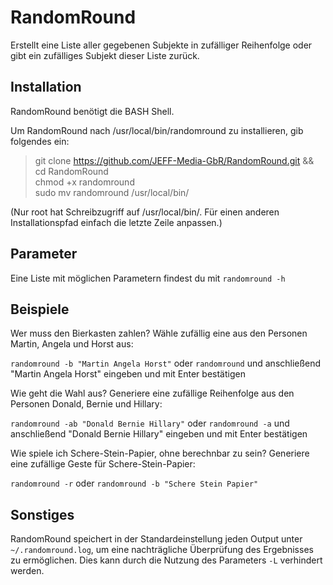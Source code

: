 # RandomRound
Erstellt eine Liste aller gegebenen Subjekte in zufälliger Reihenfolge oder gibt ein zufälliges Subjekt dieser Liste zurück.

## Installation
RandomRound benötigt die BASH Shell.

Um RandomRound nach /usr/local/bin/randomround zu installieren, gib folgendes ein:

> git clone https://github.com/JEFF-Media-GbR/RandomRound.git && cd RandomRound  
> chmod +x randomround  
> sudo mv randomround /usr/local/bin/  

(Nur root hat Schreibzugriff auf /usr/local/bin/. Für einen anderen Installationspfad einfach die letzte Zeile anpassen.)

## Parameter
Eine Liste mit möglichen Parametern findest du mit ```randomround -h```

## Beispiele
Wer muss den Bierkasten zahlen? Wähle zufällig eine aus den Personen Martin, Angela und Horst aus:

```randomround -b "Martin Angela Horst"``` oder ```randomround``` und anschließend "Martin Angela Horst" eingeben und mit Enter bestätigen

Wie geht die Wahl aus? Generiere eine zufällige Reihenfolge aus den Personen Donald, Bernie und Hillary:

```randomround -ab "Donald Bernie Hillary"``` oder ```randomround -a``` und anschließend "Donald Bernie Hillary" eingeben und mit Enter bestätigen

Wie spiele ich Schere-Stein-Papier, ohne berechnbar zu sein? Generiere eine zufällige Geste für Schere-Stein-Papier:

```randomround -r``` oder ```randomround -b "Schere Stein Papier"```

## Sonstiges
RandomRound speichert in der Standardeinstellung jeden Output unter `~/.randomround.log`, um eine nachträgliche Überprüfung des Ergebnisses zu ermöglichen. Dies kann durch die Nutzung des Parameters `-L` verhindert werden.
